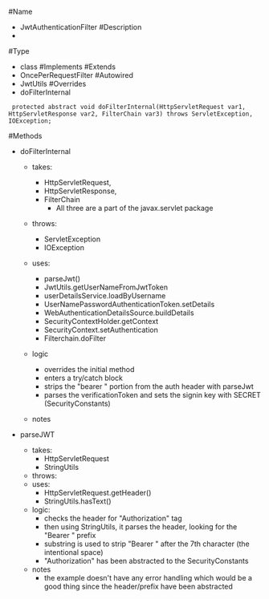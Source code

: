 #Name
- JwtAuthenticationFilter
#Description
- 
#Type
- class
#Implements
#Extends
- OncePerRequestFilter
#Autowired
- JwtUtils
#Overrides
- doFilterInternal
```
 protected abstract void doFilterInternal(HttpServletRequest var1, HttpServletResponse var2, FilterChain var3) throws ServletException, IOException;
 ```
#Methods
- doFilterInternal
    - takes:
        - HttpServletRequest,
        - HttpServletResponse,
        - FilterChain
            - All three are a part of the javax.servlet package
    - throws:
        - ServletException
        - IOException
    - uses:
        - parseJwt()
        - JwtUtils.getUserNameFromJwtToken
        - userDetailsService.loadByUsername
        - UserNamePasswordAuthenticationToken.setDetails
        - WebAuthenticationDetailsSource.buildDetails
        - SecurityContextHolder.getContext
        - SecurityContext.setAuthentication
        - Filterchain.doFilter
    - logic
        - overrides the initial method
        - enters a try/catch block
        - strips the "bearer " portion from the auth header with parseJwt
        - parses the verificationToken and sets the signin key with SECRET (SecurityConstants)
      


    - notes
    

- parseJWT
    - takes:
        - HttpServletRequest
        - StringUtils
    - throws:
    - uses: 
        - HttpServletRequest.getHeader()
        - StringUtils.hasText()
    - logic:
        - checks the header for "Authorization" tag
        - then using StringUtils, it parses the header, looking for the "Bearer " prefix
        - substring is used to strip "Bearer " after the 7th character (the intentional space)  
        - "Authorization" has been abstracted to the SecurityConstants
    - notes  
        - the example doesn't have any error handling which would be a good thing since the header/prefix have been abstracted


